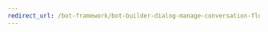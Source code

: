 ```yaml
---
redirect_url: /bot-framework/bot-builder-dialog-manage-conversation-flow
---
```


<!--

title: Gather user input using a dialog prompt| Microsoft Docs
description: Learn how to prompt users for input using the Dialogs library in the Bot Framework SDK.
keywords: prompts, prompt, user input, dialogs, AttachmentPrompt, ChoicePrompt, ConfirmPrompt, DatetimePrompt, NumberPrompt, TextPrompt, reprompt, validation
author: JonathanFingold
ms.author: v-jofing
manager: kamrani
ms.topic: article
ms.service: bot-service
ms.subservice: sdk
ms.date: 03/21/2019
monikerRange: 'azure-bot-service-4.0'

# Gather user input using a dialog prompt

[!INCLUDE[applies-to](../includes/applies-to.md)]

Gathering information by posing questions is one of the main ways a bot interacts with users. The *dialogs* library makes it easy to ask questions, as well as validate the response to make sure it matches a specific data type or meets custom validation rules. This topic details how to create prompts and call them from a waterfall dialog.

The code in this article uses a dialog to cycle through these steps:

- Ask the user for their mode of transportation, using a _choice prompt_.
- Ask the user for their name, using a _text prompt_.
- Ask the user if they want to provide their age, using a _confirm prompt_.
- If they answered yes, asks for their age, using a _number prompt_ with validation; otherwise, skip to the next step.
- Asks if the collected information is "ok", reusing the _confirm prompt_.
- If they answered yes, displays the collected information; otherwise, tell the user that their information will not be kept.

In addition, the age prompt includes validation to only accept ages greater than 0 and less than 150.

### About dialog prompts

Prompts, within the dialogs library, provide an easy way to ask the user for information and evaluate their response. For example for a number prompt, you specify the question or information you are asking for, and the prompt automatically checks to see if it received a valid number response. If it did, the conversation can continue; if it didn't, it will re-prompt the user for a valid answer.

Behind the scenes, prompts are a two-step dialog. First, the prompt asks for input; second, it returns the valid value, or starts over from the beginning with a reprompt.

A dialog can use a prompt only if both the dialog and prompt are in the same dialog set. You can use the same prompt in multiple steps within a dialog and in multiple dialogs in the same dialog set. However, you associate custom validation with a prompt at initialization time. To use different validation for the same type of prompt, you need multiple instances of the prompt type, each with its own validation code.

- For more about prompts, see [prompts](bot-builder-concept-dialog.md#prompts) and [waterfall dialogs](bot-builder-concept-dialog.md#waterfall-dialogs).
- For information about asking the user questions without using the dialogs library, see [Create your own prompts to gather user input](bot-builder-primitive-prompts.md).

## Prerequisites

- Knowledge of [bot basics][concept-basics], [managing state][concept-state], the [dialogs library][concept-dialogs], and how to [manage conversations][simple-flow].
- A copy of the **multi-turn prompt** sample in either [**CSharp**][cs-sample] or [**JavaScript**][js-sample].

## Ask questions with prompts

In the multi-turn prompt sample, we use a _waterfall dialog_, a few _prompts_, and a _component dialog_ to create a simple interaction that asks the user a series of questions.

# [C#](#tab/csharp)

In this sample, we have a bot that interacts with the user via a dialog. When we create the `DialogBot`, we will set the `UserProfileDialog` as its main dialog. The bot then uses a `Run` helper method to access the dialog.

![user profile dialog](media/user-profile-dialog.png)

**UserProfile.cs**

The dialog used in this article prompts the user for their mode of transport, name, and age. We save this information in a `UserProfile` class.

```csharp
public class UserProfile
{
    public string Transport { get; set; }
    public string Name { get; set; }
    public int Age { get; set; }
}
```

**Dialogs\\UserProfileDialog.cs**

> [!NOTE]
> To use dialogs, your project needs to install the **Microsoft.Bot.Builder.Dialogs** NuGet package.

We create the `UserProfileDialog` that derives from the `ComponentDialog` class, and has 6 steps.

In the `UserProfileDialog` constructor, create the waterfall steps, prompts and the waterfall dialog, and add them to the dialog set. Note that an instance of the prompt needs to be added to the dialog set in which you want to use it. You can associate a custom validator with the prompt at initialization time, which we have done for the _number prompt_.

```csharp
private IStatePropertyAccessor<UserProfile> _userProfileAccessor;

public UserProfileDialog(UserState userState)
    : base("root")
{
    _userProfileAccessor = userState.CreateProperty<UserProfile>("UserProfile");

    // This array defines how the Waterfall will execute.
    var waterfallSteps = new WaterfallStep[]
    {
        TransportStepAsync,
        NameStepAsync,
        NameConfirmStepAsync,
        AgeStepAsync,
        ConfirmStepAsync,
        SummaryStepAsync,
    };

    // Add named dialogs to the DialogSet. These names are saved in the dialog state.
    AddDialog(new WaterfallDialog(nameof(WaterfallDialog), waterfallSteps));
    AddDialog(new TextPrompt(nameof(TextPrompt)));
    AddDialog(new NumberPrompt<int>(nameof(NumberPrompt<int>), AgePromptValidatorAsync));
    AddDialog(new ChoicePrompt(nameof(ChoicePrompt)));
    AddDialog(new ConfirmPrompt(nameof(ConfirmPrompt)));

    // The initial child Dialog to run.
    InitialDialogId = nameof(WaterfallDialog);
}
```

Next, we implement the steps that the dialog uses. To use a prompt, call it from a step in your dialog and retrieve the prompt result in the following step. Here we show the age prompt validator, part of the step that asks for the user's age, and part of the following step that saves the user's response.

> [!IMPORTANT]
> You should always return a non-null `DialogTurnResult` from a waterfall step. If you do not, your dialog may not work as designed.

```csharp
private static Task<bool> AgePromptValidatorAsync(
    PromptValidatorContext<int> promptContext,
    CancellationToken cancellationToken)
{
    // This condition is our validation rule. You can also change the value at this point.
    return Task.FromResult(promptContext.Recognized.Value >= 0 && promptContext.Recognized.Value < 150);
}

private async Task<DialogTurnResult> AgeStepAsync(
    WaterfallStepContext stepContext,
    CancellationToken cancellationToken)
{
    // ...
    var promptOptions = new PromptOptions
    {
        Prompt = MessageFactory.Text("Please enter your age."),
        RetryPrompt = MessageFactory.Text("The value entered must be greater than 0 and less than 150."),
    };

    return await stepContext.PromptAsync(nameof(NumberPrompt<int>), promptOptions, cancellationToken);
    // ...
}

private async Task<DialogTurnResult> ConfirmStepAsync(
    WaterfallStepContext stepContext,
    CancellationToken cancellationToken)
{
    stepContext.Values["age"] = (int)stepContext.Result;
    // ...
}
```

In the last two steps of the dialog, we ask the user if the collected information is correct, and if it is, we update the user's profile in the bot's user state.

```csharp
private async Task<DialogTurnResult> ConfirmStepAsync(
    WaterfallStepContext stepContext,
    CancellationToken cancellationToken)
{
    stepContext.Values["age"] = (int)stepContext.Result;

    // We can send messages to the user at any point in the WaterfallStep.
    var msg = (int)stepContext.Values["age"] == -1
                ? "No age given."
                : $"I have your age as {stepContext.Values["age"]}.";

    // We can send messages to the user at any point in the WaterfallStep.
    await stepContext.Context.SendActivityAsync(MessageFactory.Text(msg), cancellationToken);

    // WaterfallStep always finishes with the end of the Waterfall or with another dialog.
    return await stepContext.PromptAsync(
        nameof(ConfirmPrompt),
        new PromptOptions { Prompt = MessageFactory.Text("Is this ok?") },
        cancellationToken);
}

private async Task<DialogTurnResult> SummaryStepAsync(
    WaterfallStepContext stepContext,
    CancellationToken cancellationToken)
{
    if ((bool)stepContext.Result)
    {
        // Get the current profile object from user state.
        var userProfile = await _userProfileAccessor.GetAsync(
            stepContext.Context,
            () => new UserProfile(),
            cancellationToken);

        userProfile.Transport = (string)stepContext.Values["transport"];
        userProfile.Name = (string)stepContext.Values["name"];
        userProfile.Age = (int)stepContext.Values["age"];

        var msg = $"I have your mode of transport as {userProfile.Transport} and your name as {userProfile.Name}.";
        if (userProfile.Age != -1)
        {
            msg += $" And age as {userProfile.Age}.";
        }

        await stepContext.Context.SendActivityAsync(MessageFactory.Text(msg), cancellationToken);
    }
    else
    {
        await stepContext.Context.SendActivityAsync(MessageFactory.Text("Thanks. Your profile will not be kept."), cancellationToken);
    }

    // WaterfallStep always finishes with the end of the Waterfall or with another dialog, here it is the end.
    return await stepContext.EndDialogAsync(cancellationToken: cancellationToken);
}
```

# [JavaScript](#tab/javascript)

```javascript
// some code
```

---

### Use the dialog in the bot

For a description of how to add a dialog to a bot, see how to [implement sequential conversation flow][simple-flow].

## To test the bot

1. If you have not done so already, install the [Bot Framework Emulator](https://aka.ms/bot-framework-emulator-readme).
1. Run the sample locally on your machine.
1. Start the emulator, connect to your bot, and send messages. Shown below is part of a conversation that demonstrates prompt validation at work.

![Multi-turn prompt dialog showing validation](../media/emulator-v4/multi-turn-prompt-validation.png)

## Additional information

### More about prompts

The second parameter of the step context's _prompt_ method takes a _prompt options_ object, which has the following properties.

| Property | Description |
| :--- | :--- |
| _prompt_ | The initial activity to send the user, to ask for their input. |
| _retry prompt_ | The activity to send the user if their first input did not validate. |
| _choices_ | A list of choices for the user to choose from, for use with a choice prompt. |
| _validations_ | Additional parameters to use with a custom validator. |

In general, the prompt and retry prompt properties are activities, though there is some variation on how this is handled in different programming languages.

You should always specify the initial prompt activity to send the user.

Specifying a retry prompt is useful for when the user's input fails to validate, either because it is in a format that the prompt can not parse, such as "tomorrow" for a number prompt, or the input fails a validation criteria. In this case, if no retry prompt was provided, the prompt will use the initial prompt activity to re-prompt the user for input.

For a choice prompt, you should always provide the list of available choices.

### Custom validation

You can validate a prompt response before returning the value to the next step of the **waterfall**. A validator function has a _prompt validator context_ parameter and returns a Boolean, indicating whether the input passes validation.

The prompt validator context includes the following properties:

| Property | Description |
| :--- | :--- |
| _Context_ | The current turn context for the bot. |
| _Recognized_ | A _prompt recognizer result_ that contains information about the user input, as processed by the recognizer. |
| _Options_ | Contains the _prompt options_ that were provided in the call to start the prompt. |

The prompt recognizer result has the following properties:

| Property | Description |
| :--- | :--- |
| _Succeeded_ | Indicates whether the recognizer was able to parse the input. |
| _Value_ | The return value from the recognizer. If necessary, the validation code can modify this value. |

### Implement validation code

You associate custom validation with a prompt at initialization time, when you add it to the dialog set.

For instance, if we had a component dialog for making reservations, we might add the following prompts.

```csharp
AddDialog(new NumberPrompt<int>("partySizePrompt", RangeValidatorAsync));
AddDialog(new DateTimePrompt("datePrompt", DateValidatorAsync));
```

#### Prompt validation with validation parameters

We can dynamically limit the size of parties that can make a reservation by providing a _validations_ parameter when we call the party size prompt.

```csharp
public class Range
{
    public int Min { get; set; }
    public int Max { get; set; }
}
```

```csharp
private static async Task<DialogTurnResult> PartySizeStepAsync(
    WaterfallStepContext stepContext,
    CancellationToken cancellationToken)
{
    var
    return await stepContext.PromptAsync(
        "partySizePrompt",
        new PromptOptions
        {
            Prompt = MessageFactory.Text("Please enter the size of your party."),
            Validations = new Range { Min = 3, Max = 8 },
        },
        cancellationToken);
}
```

Of note, all of the prompt options are available to the validator via the prompt validator context's `Options` property. Also, if the validator generates an activity, the prompt will use that, instead of its retry prompt.

```csharp
// Validates whether the party size is appropriate to make a reservation.
private async Task<bool> RangeValidatorAsync(
    PromptValidatorContext<int> promptContext,
    CancellationToken cancellationToken)
{
    // Check whether the party size is appropriate.
    var size = promptContext.Recognized.Value;
    var validRange = promptContext.Options.Validations as Range;
    if (size < validRange.Min || size > validRange.Max)
    {
        await promptContext.Context.SendActivityAsync(
            MessageFactory.Text("Sorry, we can only take reservations for parties " +
                $"of {validRange.Min} to {validRange.Max}."),
            cancellationToken);
        await promptContext.Context.SendActivityAsync(
            promptContext.Options.Prompt,
            cancellationToken);
        return false;
    }

    return true;
}
```

You can use the similar techniques to validate prompt responses for any of the prompt types.

#### Date time validation

In the reservation date validator, we limit reservations to an hour or more from the current time. We are keeping the first resolution that matches our criteria, and clearing the rest.

This validation code is not exhaustive, and it works best for input that parses to a date and time. It does demonstrate some of the options for validating a date-time prompt, and your implementation will depend on what information you are trying to collect from the user.


```csharp
// Validates whether the reservation date is appropriate.
private async Task<bool> DateValidatorAsync(
    PromptValidatorContext<IList<DateTimeResolution>> promptContext,
    CancellationToken cancellationToken = default(CancellationToken))
{
    // Check whether any of the recognized date-times are appropriate,
    // and if so, return the first appropriate date-time.
    var earliest = DateTime.Now.AddHours(1.0);
    var value = promptContext.Recognized.Value.FirstOrDefault(v =>
        DateTime.TryParse(v.Value ?? v.Start, out var time) && DateTime.Compare(earliest, time) <= 0);

    if (value != null)
    {
        promptContext.Recognized.Value.Clear();
        promptContext.Recognized.Value.Add(value);
        return true;
    }

    await promptContext.Context.SendActivityAsync(
        "I'm sorry, we can't take reservations earlier than an hour from now.",
        cancellationToken);

    return false;
}
```

The date-time prompt returns a list or array of the possible _date-time resolutions_ that match the user input. For example, 9:00 could mean 9 AM or 9 PM, and Sunday is also ambiguous. In addition, a date-time resolution can represent a date, a time, a date-time, or a range. The date-time prompt uses the [Microsoft/Recognizers-Text](https://github.com/Microsoft/Recognizers-Text) to parse the user input.

### Further reading


The dialog library also includes an _OAuth prompt_ for obtaining an _OAuth token_ with which to access another application on behalf of the user. The authentication prompt is used differently. For more about authentication, see how to [add authentication](bot-builder-authentication.md) to your bot.

## Next steps

> [!div class="nextstepaction"]
> [Create advanced conversation flow using branches and loops](bot-builder-dialog-manage-complex-conversation-flow.md)

[concept-basics]: bot-builder-basics.md
[concept-state]: bot-builder-concept-state.md
[concept-dialogs]: bot-builder-concept-dialog.md

[simple-flow]: bot-builder-dialog-manage-conversation-flow.md
[prompting]: bot-builder-prompts.md
[component-dialogs]: bot-builder-compositcontrol.md

[cs-sample]: https://aka.ms/cs-multi-prompts-sample
[js-sample]: https://aka.ms/js-multi-prompts-sample

-->
